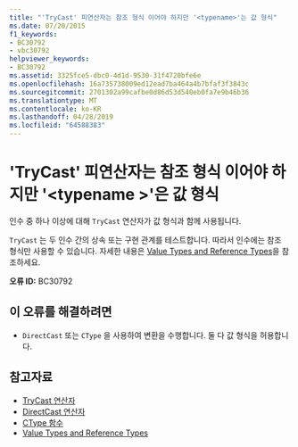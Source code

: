 ```yaml
---
title: "'TryCast' 피연산자는 참조 형식 이어야 하지만 '<typename>'는 값 형식"
ms.date: 07/20/2015
f1_keywords:
- BC30792
- vbc30792
helpviewer_keywords:
- BC30792
ms.assetid: 3325fce5-dbc0-4d1d-9530-31f4720bfe6e
ms.openlocfilehash: 16a735738009ed12ead7ba464a4b7bfaf3f3843c
ms.sourcegitcommit: 2701302a99cafbe0d86d53d540eb0fa7e9b46b36
ms.translationtype: MT
ms.contentlocale: ko-KR
ms.lasthandoff: 04/28/2019
ms.locfileid: "64588383"
---
```

# <a name="trycast-operand-must-be-reference-type-but-typename-is-a-value-type"></a>'TryCast' 피연산자는 참조 형식 이어야 하지만 '\<typename >'은 값 형식
인수 중 하나 이상에 대해 `TryCast` 연산자가 값 형식과 함께 사용됩니다.  
  
 `TryCast` 는 두 인수 간의 상속 또는 구현 관계를 테스트합니다. 따라서 인수에는 참조 형식만 사용할 수 있습니다. 자세한 내용은 [Value Types and Reference Types](../../visual-basic/programming-guide/language-features/data-types/value-types-and-reference-types.md)을 참조하세요.  
  
 **오류 ID:** BC30792  
  
## <a name="to-correct-this-error"></a>이 오류를 해결하려면  
  
- `DirectCast` 또는 `CType` 을 사용하여 변환을 수행합니다. 둘 다 값 형식을 허용합니다.  
  
## <a name="see-also"></a>참고자료

- [TryCast 연산자](../../visual-basic/language-reference/operators/trycast-operator.md)
- [DirectCast 연산자](../../visual-basic/language-reference/operators/directcast-operator.md)
- [CType 함수](../../visual-basic/language-reference/functions/ctype-function.md)
- [Value Types and Reference Types](../../visual-basic/programming-guide/language-features/data-types/value-types-and-reference-types.md)
